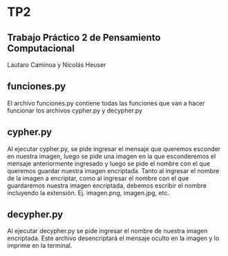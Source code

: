 # TP2
## Trabajo Práctico 2 de Pensamiento Computacional
Lautaro Caminoa y Nicolás Heuser

## funciones.py
El archivo funciones.py contiene todas las funciones que van a hacer funcionar los archivos cypher.py y decypher.py

## cypher.py
Al ejecutar cypher.py, se pide ingresar el mensaje que queremos esconder en nuestra imagen, luego se pide una imagen en la que esconderemos el mensaje anteriormente
ingresado y luego se pide el nombre con el que queremos guardar nuestra imagen encriptada.
Tanto al ingresar el nombre de la imagen a encriptar, como al ingresar el nombre con el que guardaremos nuestra imagen encriptada, debemos escribir el nombre incluyendo
la extensión. Ej. imagen.png, imagen.jpg, etc.

## decypher.py
Al ejecutar decypher.py se pide ingresar el nombre de nuestra imagen encriptada. Este archivo desencriptará el mensaje oculto en la imagen y lo imprime en la terminal.
